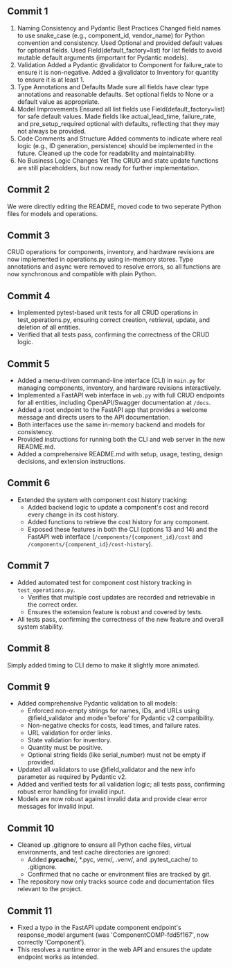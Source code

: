 ## Commit 1
1. Naming Consistency and Pydantic Best Practices
Changed field names to use snake_case (e.g., component_id, vendor_name) for Python convention and consistency.
Used Optional and provided default values for optional fields.
Used Field(default_factory=list) for list fields to avoid mutable default arguments (important for Pydantic models).
2. Validation
Added a Pydantic @validator to Component for failure_rate to ensure it is non-negative.
Added a @validator to Inventory for quantity to ensure it is at least 1.
3. Type Annotations and Defaults
Made sure all fields have clear type annotations and reasonable defaults.
Set optional fields to None or a default value as appropriate.
4. Model Improvements
Ensured all list fields use Field(default_factory=list) for safe default values.
Made fields like actual_lead_time, failure_rate, and pre_setup_required optional with defaults, reflecting that they may not always be provided.
5. Code Comments and Structure
Added comments to indicate where real logic (e.g., ID generation, persistence) should be implemented in the future.
Cleaned up the code for readability and maintainability.
6. No Business Logic Changes Yet
The CRUD and state update functions are still placeholders, but now ready for further implementation.

## Commit 2
We were directly editing the README, moved code to two seperate Python files for models and operations.


## Commit 3
CRUD operations for components, inventory, and hardware revisions are now implemented in operations.py using in-memory stores. Type annotations and async were removed to resolve errors, so all functions are now synchronous and compatible with plain Python.

## Commit 4
- Implemented pytest-based unit tests for all CRUD operations in test_operations.py, ensuring correct creation, retrieval, update, and deletion of all entities.
- Verified that all tests pass, confirming the correctness of the CRUD logic.

## Commit 5
- Added a menu-driven command-line interface (CLI) in `main.py` for managing components, inventory, and hardware revisions interactively.
- Implemented a FastAPI web interface in `web.py` with full CRUD endpoints for all entities, including OpenAPI/Swagger documentation at `/docs`.
- Added a root endpoint to the FastAPI app that provides a welcome message and directs users to the API documentation.
- Both interfaces use the same in-memory backend and models for consistency.
- Provided instructions for running both the CLI and web server in the new README.md.
- Added a comprehensive README.md with setup, usage, testing, design decisions, and extension instructions.

## Commit 6
- Extended the system with component cost history tracking:
  - Added backend logic to update a component's cost and record every change in its cost history.
  - Added functions to retrieve the cost history for any component.
  - Exposed these features in both the CLI (options 13 and 14) and the FastAPI web interface (`/components/{component_id}/cost` and `/components/{component_id}/cost-history`).

## Commit 7
- Added automated test for component cost history tracking in `test_operations.py`.
  - Verifies that multiple cost updates are recorded and retrievable in the correct order.
  - Ensures the extension feature is robust and covered by tests.
- All tests pass, confirming the correctness of the new feature and overall system stability.

## Commit 8
Simply added timing to CLI demo to make it slightly more animated.

## Commit 9
- Added comprehensive Pydantic validation to all models:
  - Enforced non-empty strings for names, IDs, and URLs using @field_validator and mode='before' for Pydantic v2 compatibility.
  - Non-negative checks for costs, lead times, and failure rates.
  - URL validation for order links.
  - State validation for inventory.
  - Quantity must be positive.
  - Optional string fields (like serial_number) must not be empty if provided.
- Updated all validators to use @field_validator and the new info parameter as required by Pydantic v2.
- Added and verified tests for all validation logic; all tests pass, confirming robust error handling for invalid input.
- Models are now robust against invalid data and provide clear error messages for invalid input.

## Commit 10
- Cleaned up .gitignore to ensure all Python cache files, virtual environments, and test cache directories are ignored:
  - Added __pycache__/, *.pyc, venv/, .venv/, and .pytest_cache/ to .gitignore.
  - Confirmed that no cache or environment files are tracked by git.
- The repository now only tracks source code and documentation files relevant to the project.

## Commit 11
- Fixed a typo in the FastAPI update component endpoint's response_model argument (was 'ComponentCOMP-fdd5f167', now correctly 'Component').
- This resolves a runtime error in the web API and ensures the update endpoint works as intended.

